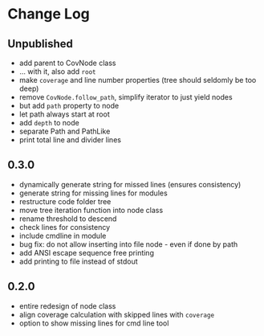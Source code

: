 # Change Log

## Unpublished

* add parent to CovNode class
* ... with it, also add `root`
* make `coverage` and line number properties (tree should seldomly be too deep)
* remove `CovNode.follow_path`, simplify iterator to just yield nodes
* but add `path` property to node
* let path always start at root
* add `depth` to node
* separate Path and PathLike
* print total line and divider lines

## 0.3.0

* dynamically generate string for missed lines (ensures consistency)
* generate string for missing lines for modules
* restructure code folder tree
* move tree iteration function into node class
* rename threshold to descend
* check lines for consistency
* include cmdline in module
* bug fix: do not allow inserting into file node - even if done by path
* add ANSI escape sequence free printing
* add printing to file instead of stdout


## 0.2.0

* entire redesign of node class
* align coverage calculation with skipped lines with `coverage`
* option to show missing lines for cmd line tool
